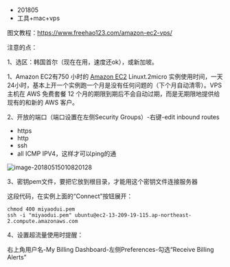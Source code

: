 * 201805
* 工具+mac+vps



图文教程：https://www.freehao123.com/amazon-ec2-vps/

注意的点：

1、选区：韩国首尔（现在在用，速度还ok），或新加坡。

1、Amazon EC2有750 小时的 [Amazon EC2](https://www.freehao123.com/tag/amazon-ec2/) Linuxt.2micro 实例使用时间，一天24小时，基本上开一个实例跑一个月是没有任何问题的（下个月自动清零）。VPS主机在 AWS 免费套餐 12 个月的期限到期后不会自动过期，而是无期限地提供给现有的和新的 AWS 客户。

2、开放的端口（端口设置在左侧Security Groups）-右键-edit inbound routes

* https
* http
* ssh
* all ICMP IPV4，这样才可以ping的通

![image-20180515010820128](https://ws1.sinaimg.cn/large/006tKfTcgy1frbd82p1ugj30tr08676g.jpg)

3、密钥pem文件，要把它放到根目录，才能用这个密钥文件连接服务器

这段代码，在实例上面的“Connect”按钮展开：

```
chmod 400 miyaodui.pem
ssh -i "miyaodui.pem" ubuntu@ec2-13-209-19-115.ap-northeast-2.compute.amazonaws.com
```

4、设置超流量使用时提醒：

右上角用户名-My Billing Dashboard-左侧Preferences-勾选“Receive Billing Alerts”